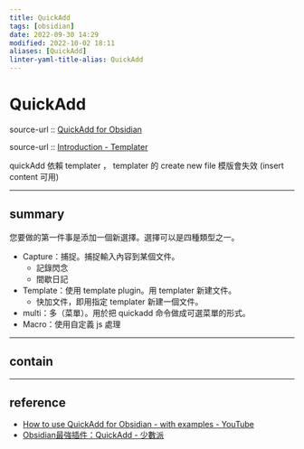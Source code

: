 ```yaml
---
title: QuickAdd
tags: [obsidian]
date: 2022-09-30 14:29
modified: 2022-10-02 18:11
aliases: [QuickAdd]
linter-yaml-title-alias: QuickAdd
---
```


# QuickAdd

source-url :: [QuickAdd for Obsidian](https://github.com/chhoumann/quickadd)

source-url :: [Introduction - Templater](https://silentvoid13.github.io/Templater/)

quickAdd 依賴 templater ， templater 的 create new file 模版會失效 (insert content 可用)

---

## summary

您要做的第一件事是添加一個新選擇。選擇可以是四種類型之一。

* Capture：捕捉。捕捉輸入內容到某個文件。
	* 記錄閃念
	* 間歇日記
* Template：使用 template plugin。用 templater 新建文件。
	* 快加文件，即用指定 templater 新建一個文件。
* multi：多（菜單）。用於把 quickadd 命令做成可選菜單的形式。
* Macro：使用自定義 js 處理

---

## contain

---

## reference

- [How to use QuickAdd for Obsidian - with examples - YouTube](https://www.youtube.com/watch?v=gYK3VDQsZJo)
- [Obsidian最強插件：QuickAdd - 少數派](https://sspai.com/post/69375)
